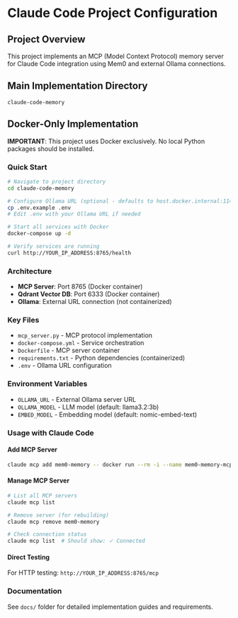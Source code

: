 # Claude Code Project Configuration

## Project Overview
This project implements an MCP (Model Context Protocol) memory server for Claude Code integration using Mem0 and external Ollama connections.

## Main Implementation Directory
```
claude-code-memory
```

## Docker-Only Implementation
**IMPORTANT**: This project uses Docker exclusively. No local Python packages should be installed.

### Quick Start
```bash
# Navigate to project directory
cd claude-code-memory

# Configure Ollama URL (optional - defaults to host.docker.internal:11434)
cp .env.example .env
# Edit .env with your Ollama URL if needed

# Start all services with Docker
docker-compose up -d

# Verify services are running
curl http://YOUR_IP_ADDRESS:8765/health
```

### Architecture
- **MCP Server**: Port 8765 (Docker container)
- **Qdrant Vector DB**: Port 6333 (Docker container)  
- **Ollama**: External URL connection (not containerized)

### Key Files
- `mcp_server.py` - MCP protocol implementation
- `docker-compose.yml` - Service orchestration
- `Dockerfile` - MCP server container
- `requirements.txt` - Python dependencies (containerized)
- `.env` - Ollama URL configuration

### Environment Variables
- `OLLAMA_URL` - External Ollama server URL
- `OLLAMA_MODEL` - LLM model (default: llama3.2:3b)
- `EMBED_MODEL` - Embedding model (default: nomic-embed-text)

### Usage with Claude Code

#### Add MCP Server
```bash
claude mcp add mem0-memory -- docker run --rm -i --name mem0-memory-mcp --network host -e OLLAMA_URL=http://YOUR_OLLAMA_IP:11434 claude-code-memory-mcp-server
```

#### Manage MCP Server
```bash
# List all MCP servers
claude mcp list

# Remove server (for rebuilding)
claude mcp remove mem0-memory

# Check connection status
claude mcp list  # Should show: ✓ Connected
```

#### Direct Testing
For HTTP testing: `http://YOUR_IP_ADDRESS:8765/mcp`

### Documentation
See `docs/` folder for detailed implementation guides and requirements.